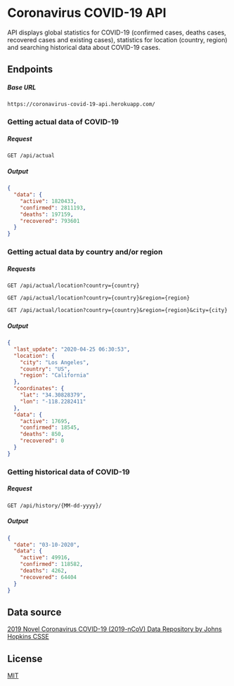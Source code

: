 # Coronavirus COVID-19 API

API displays global statistics for COVID-19 (confirmed cases, deaths cases, recovered cases and existing cases), statistics for location (country, region) and searching historical data about COVID-19 cases.

## Endpoints

##### Base URL
```http
https://coronavirus-covid-19-api.herokuapp.com/
```

### Getting actual data of COVID-19

##### Request
```http
GET /api/actual
```

##### Output
```json
{
  "data": {
    "active": 1820433,
    "confirmed": 2811193,
    "deaths": 197159,
    "recovered": 793601
  }
}
```

### Getting actual data by country and/or region

##### Requests
```http
GET /api/actual/location?country={country}
```
```http
GET /api/actual/location?country={country}&region={region}
```
```http
GET /api/actual/location?country={country}&region={region}&city={city}
```

##### Output
```json
{
  "last_update": "2020-04-25 06:30:53",
  "location": {
    "city": "Los Angeles",
    "country": "US",
    "region": "California"
  },
  "coordinates": {
    "lat": "34.30828379",
    "lon": "-118.2282411"
  },
  "data": {
    "active": 17695,
    "confirmed": 18545,
    "deaths": 850,
    "recovered": 0
  }
}
```

### Getting historical data of COVID-19

##### Request
```http
GET /api/history/{MM-dd-yyyy}/
```

##### Output
```json
{
  "date": "03-10-2020",
  "data": {
    "active": 49916,
    "confirmed": 118582,
    "deaths": 4262,
    "recovered": 64404
  }
}
```

## Data source
[2019 Novel Coronavirus COVID-19 (2019-nCoV) Data Repository by Johns Hopkins CSSE](https://github.com/CSSEGISandData/COVID-19)

## License
[MIT](LICENSE)